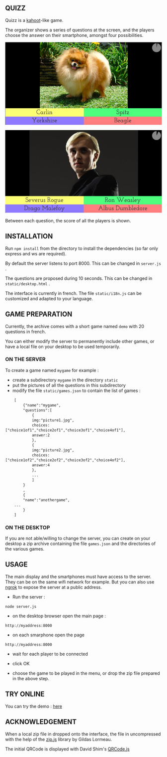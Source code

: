 ## QUIZZ

Quizz is a [kahoot](https://kahoot.com)-like game.

The organizer shows a series of questions at the screen,
and the players choose the answer on their smartphone,
amongst four possibilities.

![question1](question1.png)  



![question2](question2.png)

Between each question, the score of all the players is shown.

## INSTALLATION

Run `npm install` from the directory to install the 
dependencies (so far only express and ws are required).

By default the server listens to port 8000. This can be changed 
in `server.js` .

The questions are proposed during 10 seconds. This can be changed
in `static/desktop.html` .

The interface is currently in french. The file `static/i18n.js`
can be customized and adapted to your language.

## GAME PREPARATION

Currently, the archive comes with a short game named `demo`
with 20 questions in french. 

You can either modify the server
to permanently include other games, or have a local file on your desktop
to be used temporarily.

### ON THE SERVER

To create a game named `mygame` for example :
* create a subdirectory `mygame` in the directory `static`
* put the pictures of all the questions in this subdirectory
* modify the file `static/games.json` to contain the list of games :
```
	[
		{"name":"mygame",
		"questions":[
			{
			img:"picture1.jpg",
			choices:["choice1of1","choice2of1","choice3of1","choice4of1"],
			answer:2	
			},
			{
			img:"picture2.jpg",
			choices:["choice1of2","choice2of2","choice3of2","choice4of2"],
			answer:4
			},
			...
			]
		}
		,
		{
		"name":"anothergame",
	...
		}
	]
```

### ON THE DESKTOP

If you are not able/willing to change the server, you can create 
on your desktop a zip archive containing the file `games.json`  and
the directories of the various games. 

## USAGE

The main display and the smartphones must have access to the server. They can be on the same wifi network for example. But you can also use 
[ngrok](https://ngrok.com) to expose the server at a public address.

* Run the server :
```
node server.js
```

* on the desktop browser open the main page :
```
http://myaddress:8000
```

* on each smarphone open the page
```
http://myaddress:8000
```

* wait for each player to be connected

* click OK

* choose the game to be played in the menu, or drop the zip file
prepared in the above step.

## TRY ONLINE

You can try the demo : [here](http://lerallyemobile.fr:8000)

## ACKNOWLEDGEMENT

When a local zip file in dropped onto the interface, the file in
uncompressed with the help of the [zip.js](https://github.com/gildas-lormeau/zip.js) library by Gildas Lormeau.

The initial QRCode is displayed with David Shim's [QRCode.js](https://davidshimjs.github.io/qrcodejs/)
	
